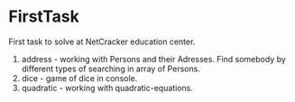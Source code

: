 # FirstTask <br>
First task to solve at NetCracker education center. <br>
1) address - working with Persons and their Adresses. Find somebody by different types of searching in array of Persons. <br>
2) dice - game of dice in console. <br>
3) quadratic - working with quadratic-equations. <br>
